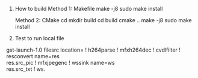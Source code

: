 1. How to build
   Method 1: Makefile
      make -j8
   	  sudo make install

   Method 2: CMake
     cd <top dir>
     mkdir build
	 cd build
	 cmake ..
	 make -j8
	 sudo make install


2. Test to run local file

gst-launch-1.0 filesrc location=<file> ! h264parse ! mfxh264dec ! cvdlfilter ! resconvert name=res \
res.src_pic ! mfxjpegenc ! wssink name=ws \
res.src_txt ! ws.


